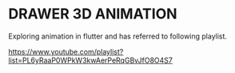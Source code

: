 # DRAWER 3D ANIMATION

Exploring animation in flutter and has referred to following playlist.

https://www.youtube.com/playlist?list=PL6yRaaP0WPkW3kwAerPeRqGBvJfO8O4S7
